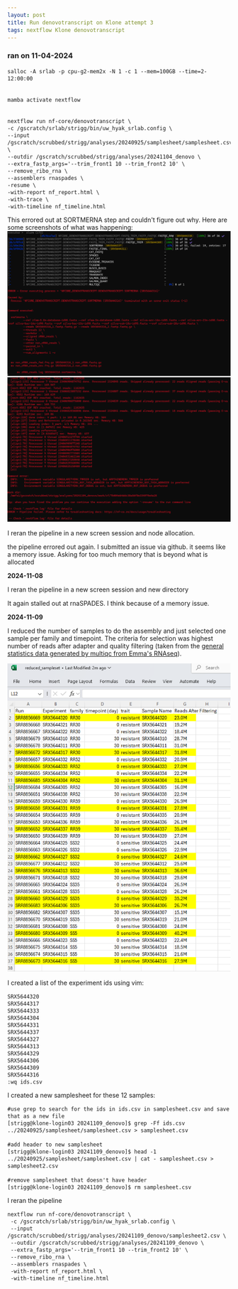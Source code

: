 ```yaml
---
layout: post
title: Run denovotranscript on Klone attempt 3
tags: nextflow Klone denovotranscript
---
```


### ran on 11-04-2024
```
salloc -A srlab -p cpu-g2-mem2x -N 1 -c 1 --mem=100GB --time=2-12:00:00


mamba activate nextflow


nextflow run nf-core/denovotranscript \
-c /gscratch/srlab/strigg/bin/uw_hyak_srlab.config \
--input /gscratch/scrubbed/strigg/analyses/20240925/samplesheet/samplesheet.csv \
--outdir /gscratch/scrubbed/strigg/analyses/20241104_denovo \
--extra_fastp_args='--trim_front1 10 --trim_front2 10' \
--remove_ribo_rna \
--assemblers rnaspades \
-resume \
-with-report nf_report.html \
-with-trace \
-with-timeline nf_timeline.html
```

This errored out at SORTMERNA step and couldn't figure out why. Here are some screenshots of what was happening:
[![](https://github.com/Resilience-Biomarkers-for-Aquaculture/Cgigas_denovotranscript/blob/main/analyses/20241104/Screenshot%202024-11-04%20150221.png)](https://github.com/Resilience-Biomarkers-for-Aquaculture/Cgigas_denovotranscript/blob/main/analyses/20241104/Screenshot%202024-11-04%20150221.png)
[![](https://github.com/Resilience-Biomarkers-for-Aquaculture/Cgigas_denovotranscript/blob/main/analyses/20241104/Screenshot%202024-11-04%20150236.png)](https://github.com/Resilience-Biomarkers-for-Aquaculture/Cgigas_denovotranscript/blob/main/analyses/20241104/Screenshot%202024-11-04%20150236.png)


I reran the pipeline in a new screen session and node allocation.

the pipeline errored out again. I submitted an issue via github. it seems like a memory issue. Asking for too much memory that is beyond what is allocated

**2024-11-08**

I reran the pipeline in a new screen session and new directory

It again stalled out at rnaSPADES. I think because of a memory issue.

**2024-11-09**

I reduced the number of samples to do the assembly and just selected one sample per family and timepoint. The criteria for selection was highest number of reads after adapter and quality filtering (taken from the [general statistics data generated by multiqc from Emma's RNAseq](https://gannet.fish.washington.edu/emma.strand/rnaseq/Cgigas_ArredondoEspinoza2023/multiqc_report.html#general_stats)).

[![](https://raw.githubusercontent.com/Resilience-Biomarkers-for-Aquaculture/Cgigas_denovotranscript/refs/heads/main/data/Screenshot%202024-11-09%20112447.png)](https://github.com/Resilience-Biomarkers-for-Aquaculture/Cgigas_denovotranscript/blob/main/data/reduced_sampleset.xlsx)


I created a list of the experiment ids using vim:
```
SRX5644320
SRX5644317
SRX5644333
SRX5644304
SRX5644331
SRX5644337
SRX5644327
SRX5644313
SRX5644329
SRX5644306
SRX5644309
SRX5644316
:wq ids.csv
```

I created a new samplesheet for these 12 samples:
```
#use grep to search for the ids in ids.csv in samplesheet.csv and save that as a new file
[strigg@klone-login03 20241109_denovo]$ grep -Ff ids.csv ../20240925/samplesheet/samplesheet.csv > samplesheet.csv

#add header to new samplesheet
[strigg@klone-login03 20241109_denovo]$ head -1 ../20240925/samplesheet/samplesheet.csv | cat - samplesheet.csv > samplesheet2.csv

#remove samplesheet that doesn't have header
[strigg@klone-login03 20241109_denovo]$ rm samplesheet.csv
```

I reran the pipeline
```
nextflow run nf-core/denovotranscript \
 -c /gscratch/srlab/strigg/bin/uw_hyak_srlab.config \
 --input /gscratch/scrubbed/strigg/analyses/20241109_denovo/samplesheet2.csv \
 --outdir /gscratch/scrubbed/strigg/analyses/20241109_denovo \
 --extra_fastp_args='--trim_front1 10 --trim_front2 10' \
 --remove_ribo_rna \
 --assemblers rnaspades \
 -with-report nf_report.html \
 -with-timeline nf_timeline.html
 ```
